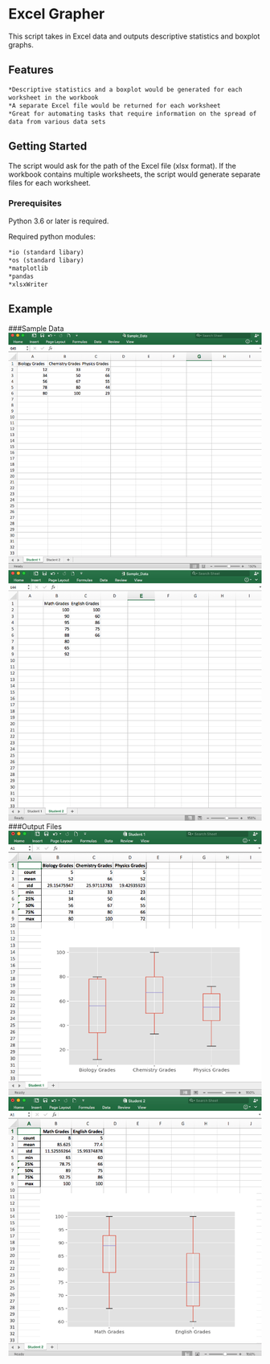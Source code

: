 # Excel Grapher

This script takes in Excel data and outputs descriptive statistics and boxplot graphs.

## Features
    *Descriptive statistics and a boxplot would be generated for each worksheet in the workbook
    *A separate Excel file would be returned for each worksheet
    *Great for automating tasks that require information on the spread of data from various data sets
    
## Getting Started

The script would ask for the path of the Excel file (xlsx format).  If the workbook contains multiple worksheets, the script would 
generate separate files for each worksheet.  

### Prerequisites
Python 3.6 or later is required.

Required python modules:

    *io (standard libary)
    *os (standard libary)
    *matplotlib
    *pandas
    *xlsxWriter 

## Example
###Sample Data
![Image](Screenshot_1.png)
![Image](Screenshot_2.png)
###Output Files
![Image](Screenshot_3.png)
![Image](Screenshot_4.png)



